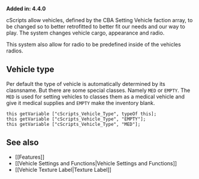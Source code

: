 **Added in: 4.4.0**

cScripts allow vehicles, defined by the CBA Setting Vehicle faction array, to be changed so to better retrofitted to better fit our needs and our way to play. The system changes vehicle cargo, appearance and radio.

This system also allow for radio to be predefined inside of the vehicles radios.

## Vehicle type
Per default the type of vehicle is automatically determined by its clasnsname. But there are some special classes. Namely `MED` or `EMPTY`. The `MED` is used for setting vehicles to classes them as a medical vehicle and give it medical supplies and `EMPTY` make the inventory blank. 

```
this getVariable ["cScripts_Vehicle_Type", typeOf this];
this getVariable ["cScripts_Vehicle_Type", "EMPTY"];
this getVariable ["cScripts_Vehicle_Type", "MED"];
```

## See also
* [[Features]]
* [[Vehicle Settings and Functions|Vehicle Settings and Functions]] 
* [[Vehicle Texture Label|Texture Label]] 
